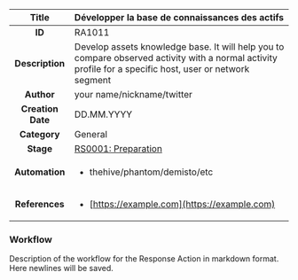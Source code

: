 | Title                       | Développer la base de connaissances des actifs         |
|:---------------------------:|:--------------------|
| **ID**                      | RA1011            |
| **Description**             | Develop assets knowledge base. It will help you to compare observed activity with a normal activity profile for a specific host, user or network segment   |
| **Author**                  | your name/nickname/twitter        |
| **Creation Date**           | DD.MM.YYYY |
| **Category**                | General      |
| **Stage**                   |[RS0001: Preparation](../Response_Stages/RS0001.md)| 
| **Automation** |<ul><li>thehive/phantom/demisto/etc</li></ul>|
| **References** |<ul><li>[https://example.com](https://example.com)</li></ul>|

### Workflow

Description of the workflow for the Response Action in markdown format.  
Here newlines will be saved.  
